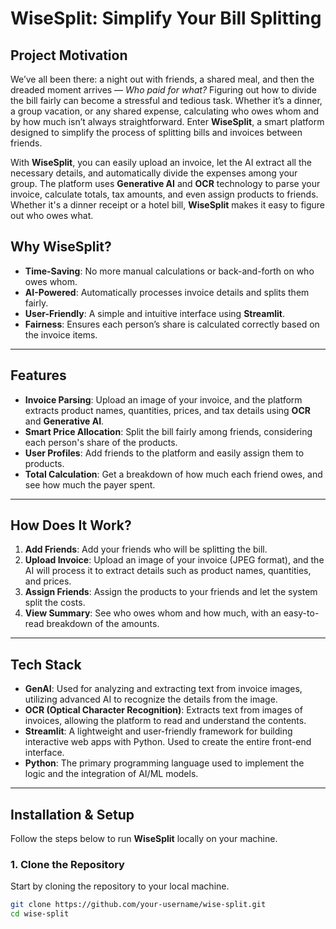 # **WiseSplit: Simplify Your Bill Splitting**

## **Project Motivation**

We’ve all been there: a night out with friends, a shared meal, and then the dreaded moment arrives — *Who paid for what?* Figuring out how to divide the bill fairly can become a stressful and tedious task. Whether it’s a dinner, a group vacation, or any shared expense, calculating who owes whom and by how much isn’t always straightforward. Enter **WiseSplit**, a smart platform designed to simplify the process of splitting bills and invoices between friends.

With **WiseSplit**, you can easily upload an invoice, let the AI extract all the necessary details, and automatically divide the expenses among your group. The platform uses **Generative AI** and **OCR** technology to parse your invoice, calculate totals, tax amounts, and even assign products to friends. Whether it's a dinner receipt or a hotel bill, **WiseSplit** makes it easy to figure out who owes what.

## **Why WiseSplit?**

- **Time-Saving**: No more manual calculations or back-and-forth on who owes whom.
- **AI-Powered**: Automatically processes invoice details and splits them fairly.
- **User-Friendly**: A simple and intuitive interface using **Streamlit**.
- **Fairness**: Ensures each person’s share is calculated correctly based on the invoice items.

---

## **Features**

- **Invoice Parsing**: Upload an image of your invoice, and the platform extracts product names, quantities, prices, and tax details using **OCR** and **Generative AI**.
- **Smart Price Allocation**: Split the bill fairly among friends, considering each person's share of the products.
- **User Profiles**: Add friends to the platform and easily assign them to products.
- **Total Calculation**: Get a breakdown of how much each friend owes, and see how much the payer spent.

---

## **How Does It Work?**

1. **Add Friends**: Add your friends who will be splitting the bill. 
2. **Upload Invoice**: Upload an image of your invoice (JPEG format), and the AI will process it to extract details such as product names, quantities, and prices.
3. **Assign Friends**: Assign the products to your friends and let the system split the costs.
4. **View Summary**: See who owes whom and how much, with an easy-to-read breakdown of the amounts.

---

## **Tech Stack**

- **GenAI**: Used for analyzing and extracting text from invoice images, utilizing advanced AI to recognize the details from the image.
- **OCR (Optical Character Recognition)**: Extracts text from images of invoices, allowing the platform to read and understand the contents.
- **Streamlit**: A lightweight and user-friendly framework for building interactive web apps with Python. Used to create the entire front-end interface.
- **Python**: The primary programming language used to implement the logic and the integration of AI/ML models.

---

## **Installation & Setup**

Follow the steps below to run **WiseSplit** locally on your machine.

### 1. **Clone the Repository**

Start by cloning the repository to your local machine.

```bash
git clone https://github.com/your-username/wise-split.git
cd wise-split
